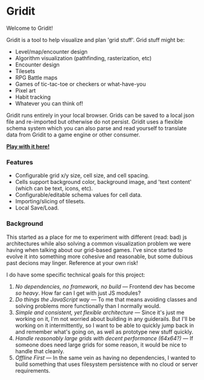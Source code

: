 # Gridit
Welcome to Gridit! 

Gridit is a tool to help visualize and plan 'grid stuff'. Grid stuff might be:
- Level/map/encounter design
- Algorithm visualization (pathfinding, rasterization, etc)
- Encounter design
- Tilesets
- RPG Battle maps
- Games of tic-tac-toe or checkers or what-have-you
- Pixel art
- Habit tracking
- Whatever you can think of!

Gridit runs entirely in your local browser. Grids can be saved to a local json file and re-imported but otherwise do not persist. Gridit uses a flexible schema system which you can also parse and read yourself to translate data from Gridit to a game engine or other consumer.

 **[Play with it here!](https://prakkus.github.io/gridit/)**


### Features
- Configurable grid x/y size, cell size, and cell spacing.
- Cells support background color, background image, and 'text content' (which can be text, icons, etc).
- Configurable/editable schema values for cell data.
- Importing/slicing of tilesets.
- Local Save/Load.


### Background

This started as a place for me to experiment with different (read: bad) js architectures while also solving a common visualization problem we were having when talking about our grid-based games. I've since started to evolve it into something more cohesive and reasonable, but some dubious past decions may linger. Reference at your own risk!

I do have some specific technical goals for this project:
1) *No dependencies, no framework, no build* — Frontend dev has become _so heavy_. How far can I get with just JS modules?
2) *Do things the JavaScript way* — To me that means avoiding classes and solving problems more functionally than I normally would. 
3) *Simple and consistent, yet flexible architecture* — Since it's just me working on it, I'm not worried about building in any guiderails. But I'll be working on it intermittently, so I want to be able to quickly jump back in and remember what's going on, as well as prototype new stuff quickly.
4) *Handle reasonably large grids with decent performance (64x64?)* — If someone does need large grids for some reason, it would be nice to handle that cleanly.
5) *Offline First* — In the same vein as having no dependencies, I wanted to build something that uses filesystem persistence with no cloud or server requirements. 
